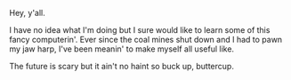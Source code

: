 Hey, y'all. 

I have no idea what I'm doing but I sure would like to learn some of this fancy computerin'. 
Ever since the coal mines shut down and I had to pawn my jaw harp, I've been meanin' to make myself all useful like.

The future is scary but it ain't no haint so buck up, buttercup.
